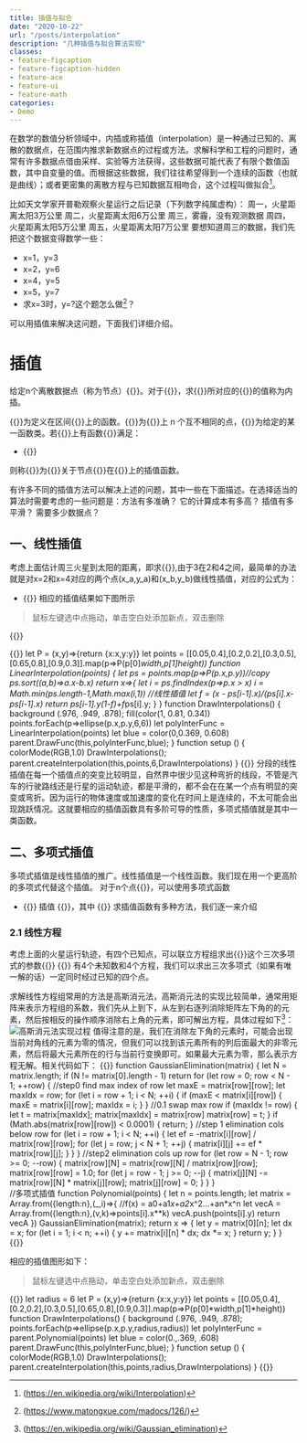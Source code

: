 ```yaml
---
title: 插值与拟合
date: "2020-10-22"
url: "/posts/interpolation"
description: "几种插值与拟合算法实现"
classes:
- feature-figcaption
- feature-figcaption-hidden
- feature-ace
- feature-ui
- feature-math
categories:
- Demo
---
```

在数学的数值分析领域中，内插或称插值（interpolation）是一种通过已知的、离散的数据点，在范围内推求新数据点的过程或方法。求解科学和工程的问题时，通常有许多数据点借由采样、实验等方法获得，这些数据可能代表了有限个数值函数，其中自变量的值。而根据这些数据，我们往往希望得到一个连续的函数（也就是曲线）；或者更密集的离散方程与已知数据互相吻合，这个过程叫做拟合[^1]。

[^1]:(https://en.wikipedia.org/wiki/Interpolation)
<!--more-->

比如天文学家开普勒观察火星运行之后记录（下列数字纯属虚构）：
周一，火星距离太阳3万公里
周二，火星距离太阳6万公里
周三，雾霾，没有观测数据
周四，火星距离太阳5万公里
周五，火星距离太阳7万公里
要想知道周三的数据，我们先把这个数据变得数学一些：
- x=1，y=3
- x=2，y=6
- x=4，y=5
- x=5，y=7
- 求x=3时，y=?这个题怎么做[^2]？

可以用插值来解决这问题，下面我们详细介绍。

[^2]:(https://www.matongxue.com/madocs/126/)

# 插值

给定n个离散数据点（称为节点）{{<math>}} (x_{k},y_{k}) k=1,2,...,n{{</math>}}。对于{{<math>}}x,(x\neq x_{k},k=1,2,...n){{</math>}}，求{{<math>}}x{{</math>}}所对应的{{<math>}}y{{</math>}}的值称为内插。

{{<math>}}f(x){{</math>}}为定义在区间{{<math>}}[a,b]{{</math>}}上的函数。{{<math>}}x_{1},x_{2},x_{3}...x_{n}{{</math>}}为{{<math>}}[a,b]{{</math>}}上 n 个互不相同的点，{{<math>}}G{{</math>}}为给定的某一函数类。若{{<math>}}G{{</math>}}上有函数{{<math>}}g(x){{</math>}}满足：

- {{<math>}}g(x_{i})=f(x_{i}),k=1,2,...n{{</math>}}

则称{{<math>}}g(x){{</math>}}为{{<math>}}f(x){{</math>}}关于节点{{<math>}}x_{1},x_{2},x_{3}...x_{n}{{</math>}}在{{<math>}}G{{</math>}}上的插值函数。

有许多不同的插值方法可以解决上述的问题，其中一些在下面描述。在选择适当的算法时需要考虑的一些问题是：方法有多准确？ 它的计算成本有多高？ 插值有多平滑？ 需要多少数据点？

## 一、线性插值

考虑上面估计周三火星到太阳的距离，即求{{<math>}}f(3){{</math>}},由于3在2和4之间，最简单的办法就是对x=2和x=4对应的两个点(x_a,y_a)和(x_b,y_b)做线性插值，对应的公式为：
- {{<math>}}y=y_a+(y_b-y_a) * \frac{x-x_a}{x_b-x_a}{{</math>}}
相应的插值结果如下图所示
>鼠标左键选中点拖动，单击空白处添加新点，双击删除

{{<jsfile src=/js/posts/interpolation.js >}}

{{<p5js id=interpolation defaultFold=true >}}
let  P = (x,y)=>{return {x:x,y:y}}
let points = [[0.05,0.4],[0.2,0.2],[0.3,0.5],[0.65,0.8],[0.9,0.3]].map(p=>P(p[0]*width,p[1]*height))
function LinearInterpolation(points)
{
  let ps = points.map(p=>P(p.x,p.y))//copy
  ps.sort((a,b)=>a.x-b.x)
  return x=>{
    let i = ps.findIndex(p=>p.x > x)
    i = Math.min(ps.length-1,Math.max(i,1))
    //线性插值
    let f = (x - ps[i-1].x)/(ps[i].x-ps[i-1].x)
    return ps[i-1].y*(1-f)+f*ps[i].y;
  }
}
function DrawInterpolations()
{
  background (.976, .949, .878);
  fill(color(1, 0.81, 0.34))
  points.forEach(p=>ellipse(p.x,p.y,6,6))
  let polyInterFunc = LinearInterpolation(points)
  let blue = color(0,0.369, 0.608)
  parent.DrawFunc(this,polyInterFunc,blue);
} 
function setup () {  
  colorMode(RGB,1.0)
  DrawInterpolations();
  parent.createInterpolation(this,points,6,DrawInterpolations)
}
{{</p5js>}}
分段的线性插值在每一个插值点的突变比较明显，自然界中很少见这种弯折的线段，不管是汽车的行驶路线还是行星的运动轨迹，都是平滑的，都不会在在某一个点有明显的突变或弯折。因为运行的物体速度或加速度的变化在时间上是连续的，不太可能会出现跳跃情况。这就要相应的插值函数具有多阶可导的性质，多项式插值就是其中一类函数。

## 二、多项式插值

多项式插值是线性插值的推广。线性插值是一个线性函数。我们现在用一个更高阶的多项式代替这个插值。 对于n个点{{<math>}}P_j(x_j,y_j), j=1,2,\dots,n{{</math>}}，可以使用多项式函数
- {{<math>}}f(x)=\sum_{i=0}^{n-1}\alpha_i B_i(x){{</math>}} 插值 {{<math>}}\{P_j\}{{</math>}}，其中 {{<math>}}B_i(x)=x^i{{</math>}}
求插值函数有多种方法，我们逐一来介绍

### 2.1 线性方程
考虑上面的火星运行轨迹，有四个已知点，可以联立方程组求出{{<math>}}f(x)=a+bx+cx^2+dx^3{{</math>}}这个三次多项式的参数{{<math>}}a,b,c,d{{</math>}}
{{<math>}}
\begin{cases}
    3=a+b+c+d\\
    6=a+2b+4c+8d\\
    5=a+4b+16c+64d\\
    7=a+5b+25c+125d
\end{cases}
{{</math>}}
有4个未知数和4个方程，我们可以求出三次多项式（如果有唯一解的话）一定同时经过已知的四个点。

求解线性方程组常用的方法是高斯消元法，高斯消元法的实现比较简单，通常用矩阵来表示方程组的系数，我们先从上到下，从左到右逐列消除矩阵左下角的的元素，然后按相反的操作顺序消除右上角的元素，即可解出方程，具体过程如下[^3]：
![高斯消元法实现过程](/img/gaussian_elimination.jpg)
值得注意的是，我们在消除左下角的元素时，可能会出现当前对角线的元素为零的情况，但我们可以找到该元素所有的列后面最大的非零元素，然后将最大元素所在的行与当前行变换即可。如果最大元素为零，那么表示方程无解。相关代码如下：
{{<ace allowRunning=true >}}
function GaussianElimination(matrix)
{
    let N = matrix.length;
    if (N != matrix[0].length - 1)
        return
    for (let row = 0; row < N - 1; ++row)
    {
        //step0 find max index of row
        let maxE = matrix[row][row];
        let maxIdx = row;
        for (let i = row + 1; i < N; ++i)
        {
            if (maxE < matrix[i][row])
            {
                maxE = matrix[i][row];
                maxIdx = i;
            }
        }
        //0.1 swap max row
        if (maxIdx != row)
        {
          let t = matrix[maxIdx];
          matrix[maxIdx] = matrix[row]
          matrix[row] = t;
        }
        if (Math.abs(matrix[row][row]) < 0.0001)
        {
          return;
        }
        //step 1 elimination cols below row
        for (let i = row + 1; i < N; ++i)
        {
            let ef = -matrix[i][row] / matrix[row][row];
            for (let j = row; j < N + 1; ++j)
            {
                matrix[i][j] += ef * matrix[row][j];
            }
        }
    }
    //step2 elimination cols up row
    for (let row = N - 1; row >= 0; --row)
    {
        matrix[row][N] = matrix[row][N] / matrix[row][row];
        matrix[row][row] = 1.0;
        for (let j = row - 1; j >= 0; --j)
        {
            matrix[j][N] -= matrix[row][N] * matrix[j][row];
            matrix[j][row] = 0;
        }
    }
}  
//多项式插值
function Polynomial(points)
{
    let n = points.length;
    let matrix = Array.from({length:n},(_,i)=>{
      //f(x) = a0+a1*x+a2*x^2...+an*x^n
      let vecA = Array.from({length:n},(v,k)=>points[i].x**k)
      vecA.push(points[i].y)
      return vecA
    })
    GaussianElimination(matrix);
    return x => {
        let y = matrix[0][n];
        let dx = x;
        for (let i = 1; i < n; ++i)
        {
            y += matrix[i][n] * dx;
            dx *= x;
        }
        return y;
    }
}
{{</ace>}}

相应的插值图形如下：
>鼠标左键选中点拖动，单击空白处添加新点，双击删除

{{<p5js hideCode=true >}}
let radius = 6
let  P = (x,y)=>{return {x:x,y:y}}
let points = [[0.05,0.4],[0.2,0.2],[0.3,0.5],[0.65,0.8],[0.9,0.3]].map(p=>P(p[0]*width,p[1]*height))
function DrawInterpolations()
{
  background (.976, .949, .878);
  points.forEach(p=>ellipse(p.x,p.y,radius,radius))
  let polyInterFunc = parent.Polynomial(points)
  let blue = color(0.,.369, .608)
  parent.DrawFunc(this,polyInterFunc,blue);
} 
function setup () {  
  colorMode(RGB,1.0)
  DrawInterpolations();
  parent.createInterpolation(this,points,radius,DrawInterpolations)
}
{{</p5js>}}
[^3]:(https://en.wikipedia.org/wiki/Gaussian_elimination)

